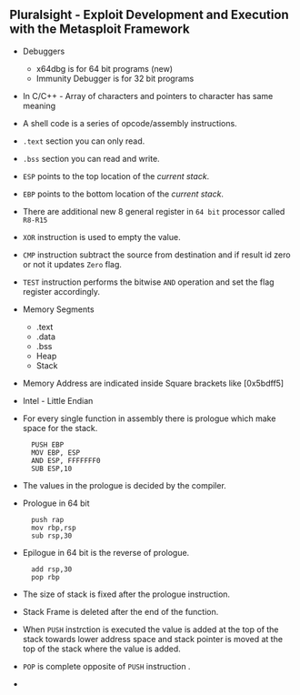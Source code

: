 ## Pluralsight - Exploit Development and Execution with the Metasploit Framework

- Debuggers
	- x64dbg is for 64 bit programs (new)
	- Immunity Debugger is for 32 bit programs
- In C/C++ - Array of characters and pointers to character has same meaning 
- A shell code is a series of opcode/assembly instructions.
- `.text` section you can only read.
- `.bss` section you can read and write.
- `ESP` points to the top location of the *current stack*.
- `EBP` points to the bottom location of the *current stack*.
- There are additional new 8 general register in `64 bit` processor called `R8-R15`
- `XOR` instruction is used to empty the value.
- `CMP` instruction subtract the source from destination and if result id zero or not it updates `Zero` flag.
- `TEST` instruction performs the bitwise `AND` operation and set the flag register accordingly. 
- Memory Segments
	- .text
	- .data
	- .bss
	- Heap
	- Stack
- Memory Address are indicated inside Square brackets like [0x5bdff5]
- Intel - Little Endian
- For every single function in assembly there is prologue which make space for the stack.
			
		PUSH EBP
		MOV EBP, ESP
		AND ESP, FFFFFFF0
		SUB ESP,10
- The values in the prologue is decided by the compiler.
- Prologue in 64 bit
		
		push rap
		mov rbp,rsp
		sub rsp,30

- Epilogue in 64 bit is the reverse of prologue.
		
		add rsp,30
		pop rbp
- The size of stack is fixed after the prologue instruction.
- Stack Frame is deleted after the end of the function.
- When `PUSH` instrction is executed the value is added at the top of the stack towards lower address space and stack pointer is moved at the top of the stack where the value is added.
- `POP` is complete opposite of `PUSH` instruction .
- 


					
	

